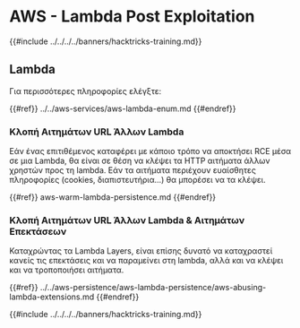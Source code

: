 # AWS - Lambda Post Exploitation

{{#include ../../../../banners/hacktricks-training.md}}

## Lambda

Για περισσότερες πληροφορίες ελέγξτε:

{{#ref}}
../../aws-services/aws-lambda-enum.md
{{#endref}}

### Κλοπή Αιτημάτων URL Άλλων Lambda

Εάν ένας επιτιθέμενος καταφέρει με κάποιο τρόπο να αποκτήσει RCE μέσα σε μια Lambda, θα είναι σε θέση να κλέψει τα HTTP αιτήματα άλλων χρηστών προς τη lambda. Εάν τα αιτήματα περιέχουν ευαίσθητες πληροφορίες (cookies, διαπιστευτήρια...) θα μπορέσει να τα κλέψει.

{{#ref}}
aws-warm-lambda-persistence.md
{{#endref}}

### Κλοπή Αιτημάτων URL Άλλων Lambda & Αιτημάτων Επεκτάσεων

Καταχρώντας τα Lambda Layers, είναι επίσης δυνατό να καταχραστεί κανείς τις επεκτάσεις και να παραμείνει στη lambda, αλλά και να κλέψει και να τροποποιήσει αιτήματα.

{{#ref}}
../../aws-persistence/aws-lambda-persistence/aws-abusing-lambda-extensions.md
{{#endref}}

{{#include ../../../../banners/hacktricks-training.md}}
